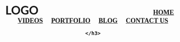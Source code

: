 <!DOCTYPE html>
<html lang="en">

<head>
    <meta charset="utf-8">
    <title>
        My Simple Web site using HTML only
    </title>
</head>

<body background="1.jpg" link="#000" alink="#017bf5" vlink="#000">
    <br />
    <h3 align="center">
        <font face="Lato" size="6">LOGO</font>     &nbsp;&nbsp;&nbsp;&nbsp;&nbsp;&nbsp;&nbsp;&nbsp;&nbsp;&nbsp;&nbsp;&nbsp;&nbsp;&nbsp;&nbsp;&nbsp;&nbsp;&nbsp;&nbsp;&nbsp;&nbsp;&nbsp;&nbsp;&nbsp;&nbsp;&nbsp;&nbsp;&nbsp;&nbsp;&nbsp;&nbsp;&nbsp;&nbsp;&nbsp;&nbsp;&nbsp;&nbsp;&nbsp;&nbsp;&nbsp;&nbsp;&nbsp;&nbsp;&nbsp;&nbsp;&nbsp;&nbsp;&nbsp;&nbsp;&nbsp;&nbsp;&nbsp;&nbsp;&nbsp;&nbsp;&nbsp;&nbsp;&nbsp;&nbsp;&nbsp;&nbsp;&nbsp;&nbsp;&nbsp;&nbsp;&nbsp;&nbsp;&nbsp;&nbsp;&nbsp;&nbsp;&nbsp;&nbsp;&nbsp;&nbsp;&nbsp;&nbsp;&nbsp;&nbsp;
      <font face="cinzel" size="4">
        <a href="#">HOME</a>&nbsp;&nbsp;&nbsp;&nbsp;
        <a href="#">VIDEOS</a>&nbsp;&nbsp;&nbsp;&nbsp;
        <a href="#">PORTFOLIO</a>&nbsp;&nbsp;&nbsp;&nbsp;
        <a href="#">BLOG</a>&nbsp;&nbsp;&nbsp;&nbsp;
        <a href="#">CONTACT US</a>
        </font>
          
    </h3>
</body>

</html>

</html>
